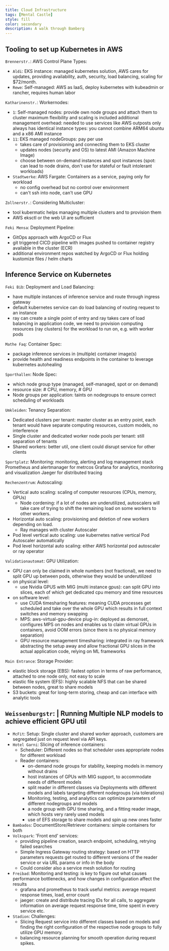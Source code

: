 ```yaml
---
title: Cloud Infrastructure
tags: [Mental Castle]
style: fill
color: secondary
description: A walk through Bamberg
---
```


## Tooling to set up Kubernetes in AWS

`Brennerstr.`: AWS Control Plane Types:

- `Aldi`: EKS instance: managed kubernetes solution, AWS cares for updates, providing availability, auth, security, load balancing, scaling for $72/month.
- `Rewe`: Self-managed: AWS as IaaS, deploy kubernetes with kubeadmin or rancher, requires human labor

`Katharinenstr.`: Workernodes: 
- `1`: Self-managed nodes: provide own node groups and attach them to cluster
maximum flexibility and scaling is included
additional management overhead: 
needed to use services like AWS outposts
only always has identical instance types: you cannot combine ARM64 ubuntu and a x86 AMI instance
- `11`: EKS managed nodeGroups: pay per use
  - takes care of provisioning and connecting them to EKS cluster
  - updates nodes (security and OS)  to latest AMI (Amazon Machine Image)
  - choose between on-demand instances and spot instances (spot: can lead to node drains, don't use for stateful or fault intolerant workloads)
- `Stadtwerke`: AWS Fargate: Containers as a service, paying only for workload
    - no config overhead but no control over environment
    - can't ssh into node, can't use GPU

`Zollnerstr.`: Considering Multicluster: 
- tool kubermatic helps managing multiple clusters and to provision them
- AWS eksctl or the web UI are sufficient

`Feki Mensa`: Deployment Pipeline: 
- GitOps approach with ArgoCD or Flux
- git triggered CICD pipeline with images pushed to container registry available in the cluster (ECR)
- additional environment repos watched by ArgoCD or Flux holding kustomize files / helm charts

## Inference Service on Kubernetes

`Feki Bib`: Deployment and Load Balancing:
- have multiple instances of inference service and route through ingress gateway
- default kubernetes service can do load balancing of routing request to an instance
- ray can create a single point of entry and ray takes care of load balancing in application code, we need to provision computing resources (ray clusters) for the workload to run on, e.g. with worker pods

`Mathe Faq`: Container Spec:
- package inference services in (multiple) container image(s)
- provide health and readiness endpoints in the container to leverage kubernetes autohealing

`Sporthallen`: Node Spec:
- which node group type (managed, self-managed, spot or on demand)
- resource size: # CPU, memory, # GPU
- Node groups per application: taints on nodegroups to ensure correct scheduling of workloads

`Umkleiden`: Tenancy Separation: 
- Dedicated clusters per tenant: master cluster as an entry point, each tenant would have separate computing resources, custom models, no interference
- Single cluster and dedicated worker node pools per tenant: still separation of tenants
- Shared workers: better util, one client could disrupt service for other clients

`Sportplatz`: Monitoring: monitoring, alerting and log management stack
Prometheus and alertmanager for metrcos
Grafana for analytics, monitoring and visualization
Jaeger for distributed tracing

`Rechenzentrum`: Autoscaling: 
- Vertical auto scaling: scaling of computer resources (CPUs, memory, GPUs)
  - Node cordening: if a lot of nodes are underutilized, autoscalers will take care of trying to shift the remaining load on some workers to other workers.
- Horizontal auto scaling: provisioning and deletion of new workers depending on load.
  - Ray manages with cluster Autoscaler
- Pod level vertical auto scaling: use kubernetes native vertical Pod Autoscaler automatically
- Pod level horizontal auto scaling: either AWS horizontal pod autoscaler or ray operator

`Validationautomat`: GPU Utilization: 
- GPU can only be claimed in whole numbers (not fractional), we need to split GPU up between pods, otherwise they would be underutilized
- on physical level: 
  - use Nvidia GPUS with MIG (multi instance gpus): can split GPU into slices, each of which get dedicated cpu memory and time resources
- on software level:
    - use CUDA timesharing features: meaning CUDA processes get scheduled and take over the whole GPU which results in full context switches and memory swapping
    - MPS: aws-virtual-gpu-device plug-in: deployed as demonset, configures MPS on nodes and enables us to claim virtual GPUs in containers, avoid OOM errors (since there is no physical memory separation)
    - GPU resource management timesharing: integrated in ray framework abstracting the setup away and allow fractional GPU slices in the actual application code, relying on ML frameworks

`Main Entrance`: Storage Provider: 
- elastic block storage (EBS): fastest option in terms of raw performance, attached to one node only, not easy to scale
- elastic file system (EFS): highly scalable NFS that can be shared between nodes, great to share models 
- S3 buckets: great for long-term storing, cheap and can interface with analytic tools

## `Weissenburgstr`: | Running Multiple NLP models to achieve efficient GPU util

- `McFit`: Setup: Single cluster and shared worker approach, customers are segregated just on request level via API keys.
- `Hotel Garni`: Slicing of inference containers: 
  - Scheduler: Different nodes so that scheduler uses appropriate nodes for different workload  
  - Reader containers:
    - on-demand node groups for stability, keeping models in memory without drains
    - host instances of GPUs with MIG support, to accommodate needs of different models
    - split reader in different classes via Deployments with different models and labels targeting different nodegroups (via tolerations)
    - Monitoring, testing, and analytics can optimize parameters of different nodegroups and models
    - a node group with GPU time sharing, and a fitting reader image, which hosts very rarely used models
    - use of EFS storage to share models and spin up new ones faster
- `Bambados`: DocumentStore/Retriever containers: simple containers for both
- `Volkspark`: 'Front end' services: 
  - providing pipeline creation, search endpoint, scheduling, retrying failed searches
  - Simple Ingress Gateway routing strategy: based on HTTP parameters requests get routed to different versions of the reader service or via URL params or info in the body
  - Could consider also a service mesh solution for routing
- `Freibad`: Monitoring and testing: is key to figure out what causes performance bottlenecks, and how changes in configuration affect the results
  - grafana and prometheus to track useful metrics: average request response times, load, error count
  - jaeger: create and distribute tracing IDs for all calls, to aggregate information on average request response time, time spent in every service etc.
- `Stadion`: Challenges:
    - Slicing Request service into different classes based on models and finding the right configuration of the respective node groups to fully utilize GPU memory.
    - balancing resource planning for smooth operation during request spikes.